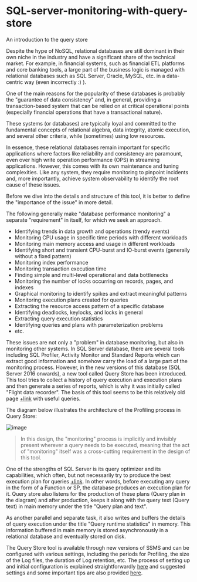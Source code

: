 # SQL-server-monitoring-with-query-store
An introduction to the query store

Despite the hype of NoSQL, relational databases are still dominant in their own niche in the industry and have a significant share of the technical market. For example, in financial systems, such as financial ETL platforms and core banking tools, a large part of the business logic is managed with relational databases such as SQL Server, Oracle, MySQL, etc. in a data-centric way (even incorrectly :) ).

One of the main reasons for the popularity of these databases is probably the "guarantee of data consistency" and, in general, providing a transaction-based system that can be relied on at critical operational points (especially financial operations that have a transactional nature).

These systems (or databases) are typically loyal and committed to the fundamental concepts of relational algebra, data integrity, atomic execution, and several other criteria, while (sometimes) using low resources.

In essence, these relational databases remain important for specific applications where factors like reliability and consistency are paramount, even over high write operation performance (OPS) in streaming applications. However, this comes with its own maintenance and tuning complexities. Like any system, they require monitoring to pinpoint incidents and, more importantly, achieve system observability to identify the root cause of these issues.

Before we dive into the details and structure of this tool, it is better to define the "importance of the issue" in more detail.

The following generally make "database performance monitoring" a separate "requirement" in itself, for which we seek an approach.

- Identifying trends in data growth and operations (trendy events)
- Monitoring CPU usage in specific time periods with different workloads
- Monitoring main memory access and usage in different workloads
- Identifying short and transient CPU-burst and IO-burst events (generally without a fixed pattern)
- Monitoring index performance
- Monitoring transaction execution time
- Finding simple and multi-level operational and data bottlenecks
- Monitoring the number of locks occurring on records, pages, and indexes
- Graphical monitoring to identify spikes and extract meaningful patterns
- Monitoring execution plans created for queries
- Extracting the resource access pattern of a specific database
- Identifying deadlocks, keylocks, and locks in general
- Extracting query execution statistics
- Identifying queries and plans with parameterization problems
- etc.

These issues are not only a "problem" in database monitoring, but also in monitoring other systems. In SQL Server database, there are several tools including SQL Profiler, Activity Monitor and Standard Reports which can extract good information and somehow carry the load of a large part of the monitoring process. However, in the new versions of this database (SQL Server 2016 onwards), a new tool called Query Store has been introduced. This tool tries to collect a history of query execution and execution plans and then generate a series of reports, which is why it was initially called "Flight data recorder". The basis of this tool seems to be this relatively old page [+link](https://learn.microsoft.com/en-us/archive/msdn-magazine/2008/january/sql-server-uncover-hidden-data-to-optimize-application-performance) with useful queries.

 The diagram below illustrates the architecture of the Profiling process in Query Store:

 ![image](https://github.com/MaysamPx/SQL-server-monitoring-with-query-store/assets/13215181/207d9dac-de0c-4d61-ae76-f01c686e7670)

> In this design, the "monitoring" process is implicitly and invisibly present wherever a query needs to be executed, meaning that the act of "monitoring" itself was a cross-cutting requirement in the design of this tool.

One of the strengths of SQL Server is its query optimizer and its capabilities, which often, but not necessarily try to produce the best execution plan for queries [+link](https://learn.microsoft.com/en-us/sql/relational-databases/query-processing-architecture-guide?view=sql-server-ver16). In other words, before executing any query in the form of a Function or SP, the database produces an execution plan for it. Query store also listens for the production of these plans (Query plan in the diagram) and after production, keeps it along with the query text (Query text) in main memory under the title "Query plan and text".

As another parallel and separate task, it also writes and buffers the details of query execution under the title "Query runtime statistics" in memory. This information buffered in main memory is stored asynchronously in a relational database and eventually stored on disk.

The Query Store tool is available through new versions of SSMS and can be configured with various settings, including the periods for Profiling, the size of the Log files, the duration of Log retention, etc. The process of setting up and initial configuration is explained straightforwardly [here](https://www.sqlshack.com/sql-server-query-store-overview/) and suggested settings and some important tips are also provided [here](https://learn.microsoft.com/en-us/sql/relational-databases/performance/best-practice-with-the-query-store?view=sql-server-ver16).










 


